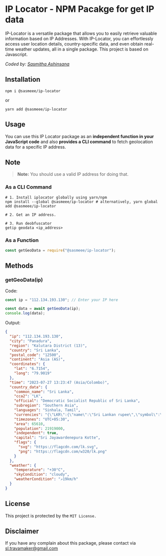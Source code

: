 # **IP Locator** - NPM Pacakge for get IP data

IP-Locator is a versatile package that allows you to easily retrieve valuable information based on IP Addresses. With IP-Locator, you can effortlessly access user location details, country-specific data, and even obtain real-time weather updates, all in a single package. This project is based on Javascript.

_Coded by: [Sasmitha Ashinsana](https://github.com/sasmeee)_

## Installation

```
npm i @sasmeee/ip-locator
```

or

```
yarn add @sasmeee/ip-locator
```

## Usage

You can use this IP Locator package as an **independent function in your JavaScript code** and also **provides a CLI command** to fetch geolocation data for a specific IP address.

## Note

> **Note:** You should use a valid IP address for doing that.

### As a CLI Command

```shell
# 1. Install iplocator globally using yarn/npm
npm install --global @sasmeee/ip-locator # alternatively, yarn global add @sasmeee/ip-locator

# 2. Get an IP address.

# 3. Run deobfuscator
getip geodata <ip_address>
```

### As a Function
```js
const getGeoData = require("@sasmeee/ip-locator");
```

## Methods

### getGeoData(ip)

Code:

```js
const ip = "112.134.193.130"; // Enter your IP here

const data = await getGeoData(ip);
console.log(data);
```

Output:

```json
{
  "ip": "112.134.193.130",
  "city": "Panadura",
  "region": "Kalutara District (13)",
  "country": "Sri Lanka",
  "postal_code": "12500",
  "continent": "Asia (AS)",
  "coordinates": {
    "lat": "6.7154",
    "long": "79.9019"
  },
  "time": "2023-07-27 13:23:47 (Asia/Colombo)",
  "country_data": {
    "common_name": "Sri Lanka",
    "cca2": "LK",
    "official": "Democratic Socialist Republic of Sri Lanka",
    "subregion": "Southern Asia",
    "languages": "Sinhala, Tamil",
    "currencies": "{\"LKR\":{\"name\":\"Sri Lankan rupee\",\"symbol\":\"Rs  රු\"}}",
    "timezones": "UTC+05:30",
    "area": 65610,
    "population": 21919000,
    "independent": true,
    "capital": "Sri Jayawardenepura Kotte",
    "flags": {
      "svg": "https://flagcdn.com/lk.svg",
      "png": "https://flagcdn.com/w320/lk.png"
    }
  },
  "weather": {
    "temperature": "+30°C",
    "skyCondition": "cloudy",
    "weatherCondition": "↗19km/h"
  }
}
```

## License

This project is protected by the `MIT License.`

## Disclaimer

If you have any complain about this package, please contact via sl.travamaker@gmail.com
